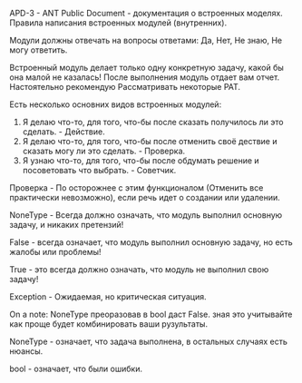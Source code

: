 APD-3 - ANT Public Document - документация о встроенных моделях. Правила
написания встроенных модулей (внутренних).

Модули должны отвечать на вопросы ответами: Да, Нет, Не знаю, Не могу
ответить.

Встроенный модуль делает только одну конкретную задачу, какой бы она
малой не казалась! После выполнения модуль отдает вам отчет.
Настоятельно рекомендую Рассматривать некоторые PAT.

Есть несколько основних видов встроенных модулей:
1. Я делаю что-то, для того, что-бы после сказать получилось ли это
сделать. - Действие.
2. Я делаю что-то, для того, что-бы после отменить своё дествие и
сказать могу ли это сделать. - Проверка.
3. Я узнаю что-то, для того, что-бы после обдумать решение и
посоветовать что выбрать. - Советчик.

Проверка - По осторожнее с этим функционалом (Отменить все
практически невозможно), если речь идет о создании или удалении.

NoneType - Всегда должно означать, что модуль выполнил основную
задачу, и никаких претензий!

False - всегда означает, что модуль выполнил основную задачу, но есть
жалобы или проблемы!

True - это всегда должно означать, что модуль не выполнил свою задачу!

Exception - Ожидаемая, но критическая ситуация.


On a note:
NoneType преоразовав в bool даст False. зная это учитывайте как проще
будет комбинировать ваши рузультаты.

NoneType - означает, что задача выполнена, в остальных случаях есть
нюансы.

bool - означает, что были ошибки.
